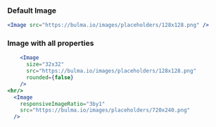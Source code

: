 ### Default Image

```jsx
<Image src="https://bulma.io/images/placeholders/128x128.png" />
```

### Image with all properties

```jsx
    <Image
      size="32x32"
      src="https://bulma.io/images/placeholders/128x128.png"
      rounded={false}
    />
<hr/>
  <Image
    responsiveImageRatio="3by1"
    src="https://bulma.io/images/placeholders/720x240.png"
  />
```
